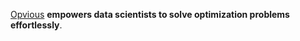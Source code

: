 [Opvious](https://www.opvious.io) __empowers data scientists to solve optimization problems effortlessly__.

